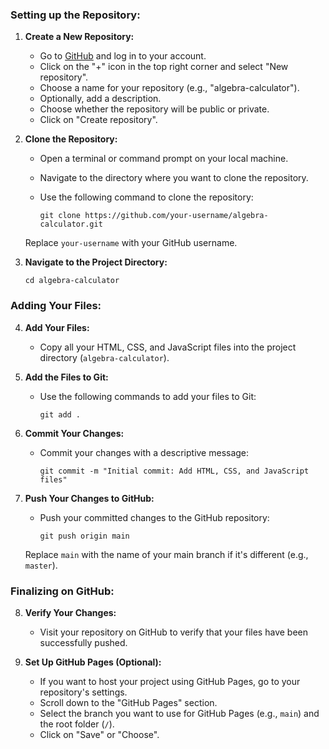 

### Setting up the Repository:

1. **Create a New Repository:**
   - Go to [GitHub](https://github.com/) and log in to your account.
   - Click on the "+" icon in the top right corner and select "New repository".
   - Choose a name for your repository (e.g., "algebra-calculator").
   - Optionally, add a description.
   - Choose whether the repository will be public or private.
   - Click on "Create repository".

2. **Clone the Repository:**
   - Open a terminal or command prompt on your local machine.
   - Navigate to the directory where you want to clone the repository.
   - Use the following command to clone the repository:

     ```
     git clone https://github.com/your-username/algebra-calculator.git
     ```

   Replace `your-username` with your GitHub username.

3. **Navigate to the Project Directory:**
   ```
   cd algebra-calculator
   ```

### Adding Your Files:

4. **Add Your Files:**
   - Copy all your HTML, CSS, and JavaScript files into the project directory (`algebra-calculator`).

5. **Add the Files to Git:**
   - Use the following commands to add your files to Git:

     ```
     git add .
     ```

6. **Commit Your Changes:**
   - Commit your changes with a descriptive message:

     ```
     git commit -m "Initial commit: Add HTML, CSS, and JavaScript files"
     ```

7. **Push Your Changes to GitHub:**
   - Push your committed changes to the GitHub repository:

     ```
     git push origin main
     ```

   Replace `main` with the name of your main branch if it's different (e.g., `master`).

### Finalizing on GitHub:

8. **Verify Your Changes:**
   - Visit your repository on GitHub to verify that your files have been successfully pushed.

9. **Set Up GitHub Pages (Optional):**
   - If you want to host your project using GitHub Pages, go to your repository's settings.
   - Scroll down to the "GitHub Pages" section.
   - Select the branch you want to use for GitHub Pages (e.g., `main`) and the root folder (`/`).
   - Click on "Save" or "Choose".


